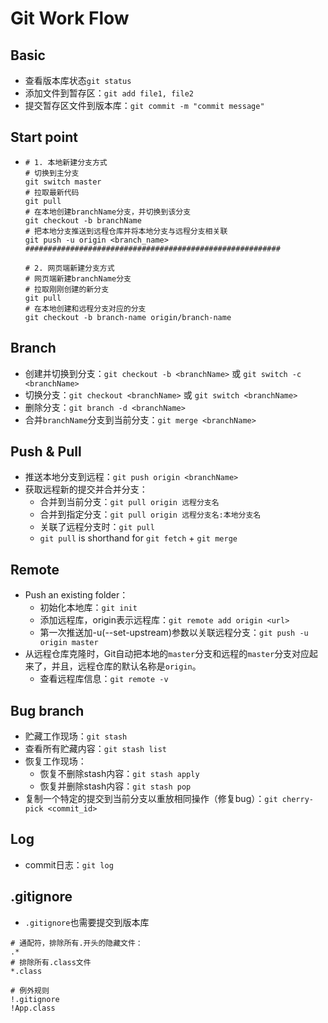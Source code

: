 # Git Work Flow

## Basic

+ 查看版本库状态`git status`
+ 添加文件到暂存区：`git add file1, file2`
+ 提交暂存区文件到版本库：`git commit -m "commit message"`

## Start point

+ ```shell
  # 1. 本地新建分支方式
  # 切换到主分支
  git switch master
  # 拉取最新代码
  git pull
  # 在本地创建branchName分支，并切换到该分支
  git checkout -b branchName
  # 把本地分支推送到远程仓库并将本地分支与远程分支相关联
  git push -u origin <branch_name>
  #########################################################
  
  # 2. 网页端新建分支方式
  # 网页端新建branchName分支
  # 拉取刚刚创建的新分支
  git pull
  # 在本地创建和远程分支对应的分支
  git checkout -b branch-name origin/branch-name
  ```
  
  

## Branch

+ 创建并切换到分支：`git checkout -b <branchName>` 或 `git switch -c <branchName>`
+ 切换分支：`git checkout <branchName>` 或 `git switch <branchName>`
+ 删除分支：`git branch -d <branchName>`
+ 合并`branchName`分支到当前分支：`git merge <branchName>`

## Push & Pull

+ 推送本地分支到远程：`git push origin <branchName>`
+ 获取远程新的提交并合并分支：
  + 合并到当前分支：`git pull origin 远程分支名`
  + 合并到指定分支：`git pull origin 远程分支名:本地分支名`
  + 关联了远程分支时：`git pull`
  + `git pull` is shorthand for `git fetch` + `git merge`


## Remote

+ Push an existing folder：
  + 初始化本地库：`git init`
  + 添加远程库，origin表示远程库：`git remote add origin <url>`
  + 第一次推送加-u(--set-upstream)参数以关联远程分支：`git push -u origin master`
+ 从远程仓库克隆时，Git自动把本地的`master`分支和远程的`master`分支对应起来了，并且，远程仓库的默认名称是`origin`。
  + 查看远程库信息：`git remote -v`


## Bug branch

+ 贮藏工作现场：`git stash`
+ 查看所有贮藏内容：`git stash list`
+ 恢复工作现场：
  + 恢复不删除stash内容：`git stash apply`
  + 恢复并删除stash内容：`git stash pop`
+ 复制一个特定的提交到当前分支以重放相同操作（修复bug）：`git cherry-pick <commit_id>`

## Log

+ commit日志：`git log`

## .gitignore

+ `.gitignore`也需要提交到版本库

```shell
# 通配符，排除所有.开头的隐藏文件：
.*
# 排除所有.class文件
*.class

# 例外规则
!.gitignore
!App.class
```
